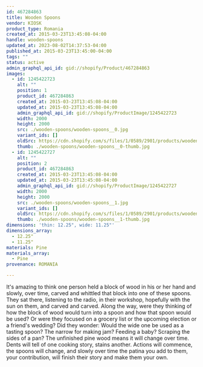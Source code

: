 ```yaml
---
id: 467284863
title: Wooden Spoons
vendor: KIOSK
product_type: Romania
created_at: 2015-03-23T13:45:08-04:00
handle: wooden-spoons
updated_at: 2023-08-02T14:37:53-04:00
published_at: 2015-03-23T13:45:00-04:00
tags: ""
status: active
admin_graphql_api_id: gid://shopify/Product/467284863
images:
  - id: 1245422723
    alt: ""
    position: 1
    product_id: 467284863
    created_at: 2015-03-23T13:45:08-04:00
    updated_at: 2015-03-23T13:45:08-04:00
    admin_graphql_api_id: gid://shopify/ProductImage/1245422723
    width: 2000
    height: 2000
    src: ./wooden-spoons/wooden-spoons__0.jpg
    variant_ids: []
    oldSrc: https://cdn.shopify.com/s/files/1/0589/2901/products/wooden_spoons.jpeg?v=1427132708
    thumb: ./wooden-spoons/wooden-spoons__0-thumb.jpg
  - id: 1245422727
    alt: ""
    position: 2
    product_id: 467284863
    created_at: 2015-03-23T13:45:08-04:00
    updated_at: 2015-03-23T13:45:08-04:00
    admin_graphql_api_id: gid://shopify/ProductImage/1245422727
    width: 2000
    height: 2000
    src: ./wooden-spoons/wooden-spoons__1.jpg
    variant_ids: []
    oldSrc: https://cdn.shopify.com/s/files/1/0589/2901/products/wooden_spoons_2.jpeg?v=1427132708
    thumb: ./wooden-spoons/wooden-spoons__1-thumb.jpg
dimensions: 'thin: 12.25", wide: 11.25"'
dimensions_array:
  - 12.25"
  - 11.25"
materials: Pine
materials_array:
  - Pine
provenance: ROMANIA

---
```


It's amazing to think one person held a block of wood in his or her hand and slowly, over time, carved and whittled that block into one of these spoons. They sat there, listening to the radio, in their workshop, hopefully with the sun on them, and carved and carved. Along the way, were they thinking of how the block of wood would turn into a spoon and how that spoon would be used? Or were they focused on a grocery list or the upcoming election or a friend's wedding? Did they wonder: Would the wide one be used as a tasting spoon? The narrow for making jam? Feeding a baby? Scraping the sides of a pan? The unfinished pine wood means it will change over time. Dents will tell of one cooking story, stains another. Actions will commence, the spoons will change, and slowly over time the patina you add to them, your contribution, will finish their story and make them your own.